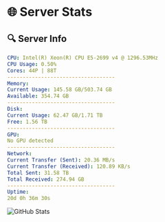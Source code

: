 # 🌐 Server Stats
## 🔍 Server Info
```yaml
CPU: Intel(R) Xeon(R) CPU E5-2699 v4 @ 1296.53MHz
CPU Usage: 0.50%
Cores: 44P | 88T
-----------------------------------
Memory:
Current Usage: 145.58 GB/503.74 GB
Available: 354.74 GB
-----------------------------------
Disk:
Current Usage: 62.47 GB/1.71 TB
Free: 1.56 TB
-----------------------------------
GPU:
No GPU detected
-----------------------------------
Network:
Current Transfer (Sent): 20.36 MB/s
Current Transfer (Received): 120.89 KB/s
Total Sent: 31.58 TB
Total Received: 274.94 GB
-----------------------------------
Uptime:
20d 0h 36m 30s
```
![GitHub Stats](https://img.shields.io/badge/Updated-2025-03-27_21:59:19-blue)